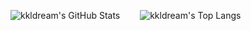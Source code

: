 ![kkldream's GitHub Stats](https://github-readme-stats.vercel.app/api?username=kkldream&theme=dark)&emsp;&emsp;
![kkldream's Top Langs](https://github-readme-stats.vercel.app/api/top-langs/?username=anuraghazra&layout=compact&theme=dark)
